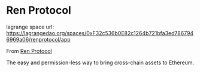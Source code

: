 # Ren Protocol

lagrange space url: https://lagrangedao.org/spaces/0xF32c536b0E82c1264b721bfa3ed7867946969a06/renprotocol/app

From [Ren Protocol](https://github.com/renproject/bridge)

The easy and permission-less way to bring cross-chain assets to Ethereum.


